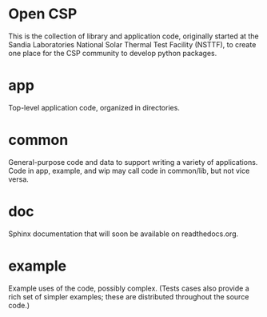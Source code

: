 # Open CSP

This is the collection of library and application code, originally started at the Sandia Laboratories National Solar Thermal Test Facility (NSTTF), to create one place for the CSP community to develop python packages.

# app

Top-level application code, organized in directories.

# common

General-purpose code and data to support writing a variety of applications.
Code in app, example, and wip may call code in common/lib, but not vice versa.

# doc

Sphinx documentation that will soon be available on readthedocs.org.

# example

Example uses of the code, possibly complex.
(Tests cases also provide a rich set of simpler examples; these are distributed throughout the source code.)
